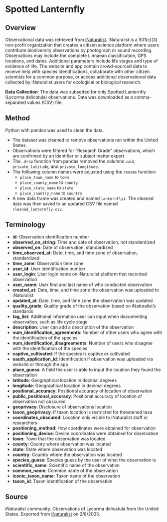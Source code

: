 # Spotted Lanternfly

## Overview
Observational data was retrieved from [iNaturalist](https://www.inaturalist.org). iNaturalist is a 501(c)(3) non-profit organization that creates a citizen science platform where users contribute biodiversity observations by photograph or sound recording. Observations may include the complete Linnaean classification, GPS locations, and dates. Additional parameters include life stages and type of evidence of life. The website and app contain crowd-sourced data to receive help with species identifications, collaborate with other citizen scientists for a common purpose, or access additional observational data collected by iNaturalist users for ecological or biological research.

**Data Collection**: The data was subsetted for only Spotted Lanternfly (Lycorma delicatula) observations. Data was downloaded as a comma-separated values (CSV) file.

## Method
Python with pandas was used to clean the data.

- The dataset was cleaned to remove observations not within the United States.
- Observations were filtered for “Research Grade” observations, which are confirmed by an identifier or subject matter expert.
- The `.drop` function from pandas removed the columns `uuid`, `private_latitude`, and `private_longitude`.
- The following column names were adjusted using the `rename` function:
  - `place_town_name` to `town`
  - `place_county_name` to `county`
  - `place_state_name` to `state`
  - `place_country_name` to `country`
- A new data frame was created and named `lanternfly1`. The cleaned data was then saved to an updated CSV file named `cleaned_lanternfly.csv`.

## Terminology
- **id**: Observation identification number
- **observed_on_string**: Time and date of observation, not standardized
- **observed_on**: Date of observation, standardized
- **time_observed_at**: Date, time, and time zone of observation, standardized
- **time_zone**: Observation time zone
- **user_id**: User identification number
- **user_login**: User login name on iNaturalist platform that recorded observation
- **user_name**: User first and last name of who conducted observation
- **created_at**: Date, time, and time zone the observation was uploaded to iNaturalist
- **updated_at**: Date, time, and time zone the observation was updated
- **quality_grade**: Quality grade of the observation based on iNaturalist’s standards
- **tag_list**: Additional information user can input when documenting observation, such as life cycle stage
- **description**: User can add a description of the observation
- **num_identification_agreements**: Number of other users who agree with the identification of the species
- **num_identification_disagreements**: Number of users who disagree with the identification of the species
- **captive_cultivated**: If the species is captive or cultivated
- **oauth_application_id**: Identification if observation was uploaded via website or through the app
- **place_guess**: A field the user is able to input the location they found the observation
- **latitude**: Geographical location in decimal degrees
- **longitude**: Geographical location in decimal degrees
- **positional_accuracy**: Positional accuracy of location of observation
- **public_positional_accuracy**: Positional accuracy of location of observation not obscured
- **geoprivacy**: Disclosure of observations location
- **taxon_geoprivacy**: If taxon location is restricted for threatened taxa
- **coordinates_obscured**: Location only visible to iNaturalist staff or researchers
- **positioning_method**: How coordinates were obtained for observation
- **positioning_device**: Device coordinates were obtained for observation
- **town**: Town that the observation was located
- **county**: County where observation was located
- **state**: State where observation was located
- **country**: Country where the observation was located
- **species_guess**: Species guess by the user of what the observation is
- **scientific_name**: Scientific name of the observation
- **common_name**: Common name of the observation
- **iconic_taxon_name**: Taxon name of the observation
- **taxon_id**: Taxon identification of the observation

## Source
iNaturalist community. Observations of Lycorma delicatula from the United States. Exported from [iNaturalist](https://www.inaturalist.org) on 2/8/2025.
